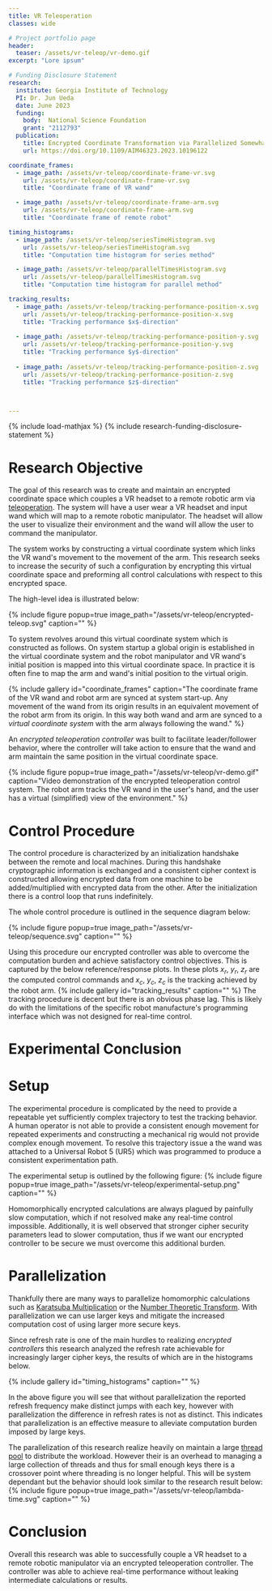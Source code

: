 ```yaml
---
title: VR Teleoperation
classes: wide

# Project portfolio page
header:
  teaser: /assets/vr-teleop/vr-demo.gif
excerpt: "Lore ipsum"

# Funding Disclosure Statement
research:
  institute: Georgia Institute of Technology
  PI: Dr. Jun Ueda
  date: June 2023
  funding:
    body:  National Science Foundation
    grant: "2112793"
  publication:
    title: Encrypted Coordinate Transformation via Parallelized Somewhat Homomorphic Encryption for Robotic Teleoperation
    url: https://doi.org/10.1109/AIM46323.2023.10196122

coordinate_frames:
  - image_path: /assets/vr-teleop/coordinate-frame-vr.svg
    url: /assets/vr-teleop/coordinate-frame-vr.svg
    title: "Coordinate frame of VR wand"

  - image_path: /assets/vr-teleop/coordinate-frame-arm.svg
    url: /assets/vr-teleop/coordinate-frame-arm.svg
    title: "Coordinate frame of remote robot"

timing_histograms:
  - image_path: /assets/vr-teleop/seriesTimeHistogram.svg
    url: /assets/vr-teleop/seriesTimeHistogram.svg
    title: "Computation time histogram for series method"

  - image_path: /assets/vr-teleop/parallelTimesHistogram.svg
    url: /assets/vr-teleop/parallelTimesHistogram.svg
    title: "Computation time histogram for parallel method"

tracking_results:
  - image_path: /assets/vr-teleop/tracking-performance-position-x.svg
    url: /assets/vr-teleop/tracking-performance-position-x.svg
    title: "Tracking performance $x$-direction"
  
  - image_path: /assets/vr-teleop/tracking-performance-position-y.svg
    url: /assets/vr-teleop/tracking-performance-position-y.svg
    title: "Tracking performance $y$-direction"
  
  - image_path: /assets/vr-teleop/tracking-performance-position-z.svg
    url: /assets/vr-teleop/tracking-performance-position-z.svg
    title: "Tracking performance $z$-direction"



---
```


{% include load-mathjax %}
{% include research-funding-disclosure-statement %}

# Research Objective
The goal of this research was to create and maintain an encrypted coordinate space which couples a VR headset to a remote robotic arm via [teleoperation](/learning/teleoperation.md).
The system will have a user wear a VR headset and input wand which will map to a remote robotic manipulator.
The headset will allow the user to visualize their environment and the wand will allow the user to command the manipulator.

The system works by constructing a virtual coordinate system which links the VR wand's movement to the movement of the arm.
This research seeks to increase the security of such a configuration by encrypting this virtual coordinate space and preforming all control calculations with respect to this encrypted space.

The high-level idea is illustrated below:

{% include figure 
popup=true 
image_path="/assets/vr-teleop/encrypted-teleop.svg"
caption="" %}

To system revolves around this virtual coordinate system which is constructed as follows.
On system startup a global origin is established in the virtual coordinate system and the robot manipulator and VR wand's initial position is mapped into this virtual coordinate space.
In practice it is often fine to map the arm and wand's initial position to the virtual origin.

{% include gallery 
    id="coordinate_frames"
    caption="The coordinate frame of the VR wand and robot arm are synced at system start-up. Any movement of the wand from its origin results in an equivalent movement of the robot arm from its origin. In this way both wand and arm are synced to a *virtual coordinate system* with the arm always following the wand." %}

An *encrypted teleoperation controller* was built to facilitate leader/follower behavior, where the controller will take action to ensure that the wand and arm maintain the same position in the virtual coordinate space.

{% include figure 
popup=true 
image_path="/assets/vr-teleop/vr-demo.gif"
caption="Video demonstration of the encrypted teleoperation control system. The robot arm tracks the VR wand in the user's hand, and the user has a virtual (simplified) view of the environment." %}

# Control Procedure

The control procedure is characterized by an initialization handshake between the remote and local machines.
During this handshake cryptographic information is exchanged and a consistent cipher context is constructed allowing encrypted data from one machine to be added/multiplied with encrypted data from the other.
After the initialization there is a control loop that runs indefinitely.

The whole control procedure is outlined in the sequence diagram below:

{% include figure 
popup=true 
image_path="/assets/vr-teleop/sequence.svg"
caption="" %}

Using this procedure our encrypted controller was able to overcome the computation burden and achieve satisfactory control objectives.
This is captured by the below reference/response plots.
In these plots $x_r$, $y_r$, $z_r$ are the computed control commands and $x_c$, $y_c$, $z_c$ is the tracking achieved by the robot arm.
{% include gallery 
    id="tracking_results"
    caption="" %}
The tracking procedure is decent but there is an obvious phase lag.
This is likely do with the limitations of the specific robot manufacture's programming interface which was not designed for real-time control.

# Experimental Conclusion

# Setup
The experimental procedure is complicated by the need to provide a repeatable yet sufficiently complex trajectory to test the tracking behavior.
A human operator is not able to provide a consistent enough movement for repeated experiments and constructing a mechanical rig would not provide complex enough movement.
To resolve this trajectory issue a the wand was attached to a Universal Robot 5 (UR5) which was programmed to produce a consistent experimentation path.

The experimental setup is outlined by the following figure:
{% include figure 
popup=true 
image_path="/assets/vr-teleop/experimental-setup.png"
caption="" %}

Homomorphically encrypted calculations are always plagued by painfully slow computation, which if not resolved make any real-time control impossible.
Additionally, it is well observed that stronger cipher security parameters lead to slower computation, thus if we want our encrypted controller to be secure we must overcome this additional burden.

# Parallelization
Thankfully there are many ways to parallelize homomorphic calculations such as [Karatsuba Multiplication](https://mathworld.wolfram.com/KaratsubaMultiplication.html) or the [Number Theoretic Transform](https://mathworld.wolfram.com/NumberTheoreticTransform.html).
With parallelization we can use larger keys and mitigate the increased computation cost of using larger more secure keys.

Since refresh rate is one of the main hurdles to realizing *encrypted controllers* this research analyzed the refresh rate achievable for increasingly larger cipher keys, the results of which are in the histograms below.

{% include gallery 
    id="timing_histograms"
    caption="" %}

In the above figure you will see that without parallelization the reported refresh frequency make distinct jumps with each key, however with parallelization the difference in refresh rates is not as distinct.
This indicates that parallelization is an effective measure to alleviate computation burden imposed by large keys.

The parallelization of this research realize heavily on maintain a large [thread pool](https://en.wikipedia.org/wiki/Thread_pool) to distribute the workload.
However their is an overhead to managing a large collection of threads and thus for small enough keys there is a crossover point where threading is no longer helpful.
This will be system dependant but the behavior should look similar to the research result below:
{% include figure 
popup=true 
image_path="/assets/vr-teleop/lambda-time.svg"
caption="" %}

# Conclusion

Overall this research was able to successfully couple a VR headset to a remote robotic manipulator via an encrypted teleoperation controller.
The controller was able to achieve real-time performance without leaking intermediate calculations or results.